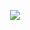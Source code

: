 <p align="center">
  <img src="https://user-images.githubusercontent.com/18345040/46920198-fbe22980-cfea-11e8-9413-0c6b40c6b4b2.png">
</p>
